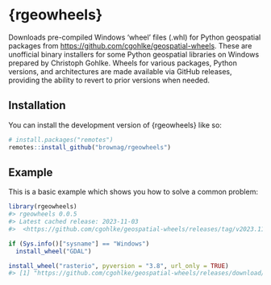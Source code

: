 
<!-- README.md is generated from README.Rmd. Please edit that file -->

# {rgeowheels}

<!-- badges: start -->
<!-- badges: end -->

Downloads pre-compiled Windows ‘wheel’ files (.whl) for Python
geospatial packages from <https://github.com/cgohlke/geospatial-wheels>.
These are unofficial binary installers for some Python geospatial
libraries on Windows prepared by Christoph Gohlke. Wheels for various
packages, Python versions, and architectures are made available via
GitHub releases, providing the ability to revert to prior versions when
needed.

## Installation

You can install the development version of {rgeowheels} like so:

``` r
# install.packages("remotes")
remotes::install_github("brownag/rgeowheels")
```

## Example

This is a basic example which shows you how to solve a common problem:

``` r
library(rgeowheels)
#> rgeowheels 0.0.5
#> Latest cached release: 2023-11-03
#>  <https://github.com/cgohlke/geospatial-wheels/releases/tag/v2023.11.3>

if (Sys.info()["sysname"] == "Windows")
  install_wheel("GDAL")

install_wheel("rasterio", pyversion = "3.8", url_only = TRUE)
#> [1] "https://github.com/cgohlke/geospatial-wheels/releases/download/v2023.1.10.1/rasterio-1.3.4-cp38-cp38-win_amd64.whl"
```
